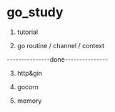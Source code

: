 # go_study

1. tutorial

2. go routine / channel / context

---------------done---------------

3. http&gin

4. gocorn

5. memory